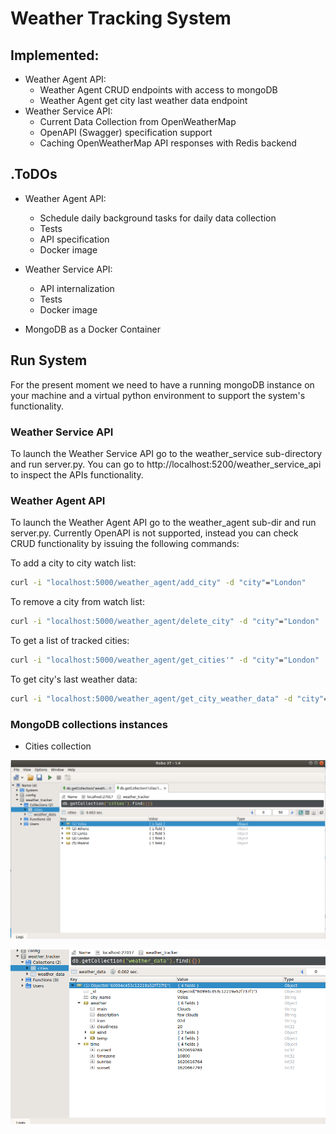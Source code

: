 # Weather Tracking System

## Implemented:

- Weather Agent API:
  - Weather Agent  CRUD endpoints with access to mongoDB
  - Weather Agent get city last weather data endpoint
- Weather Service API:
  - Current Data Collection from OpenWeatherMap
  - OpenAPI (Swagger) specification support
  - Caching OpenWeatherMap API responses with Redis backend

## .ToDOs

* Weather Agent API:
  * Schedule daily background tasks for daily data collection
  * Tests
  * API specification
  * Docker image

* Weather Service API:
  * API internalization
  * Tests
  * Docker image
* MongoDB as a Docker Container

## Run System

For the present moment we need to have a running mongoDB  instance on your machine and a virtual python environment to support the system's functionality.

### Weather Service API

To launch the Weather Service API go to the weather_service sub-directory and run server.py. You can go to http://localhost:5200/weather_service_api  to inspect the APIs functionality.

### Weather Agent API

To launch the Weather Agent API go to the weather_agent sub-dir and run server.py. Currently OpenAPI is not supported, instead you can check CRUD functionality by issuing the following commands:

To add a city to city watch list:

```bash
curl -i "localhost:5000/weather_agent/add_city" -d "city"="London"
```

To remove a city from watch list:

```bash
curl -i "localhost:5000/weather_agent/delete_city" -d "city"="London"
```

To get a list of tracked cities:

```bash
curl -i "localhost:5000/weather_agent/get_cities'" -d "city"="London"
```

To get city's last weather data:

```bash
curl -i "localhost:5000/weather_agent/get_city_weather_data" -d "city"="London" -d "unit"="metric"
```

### MongoDB collections instances

* Cities collection

![cities_collection](./images/cities_collection.png)

![weather_collection](./images/weather_collection.png)